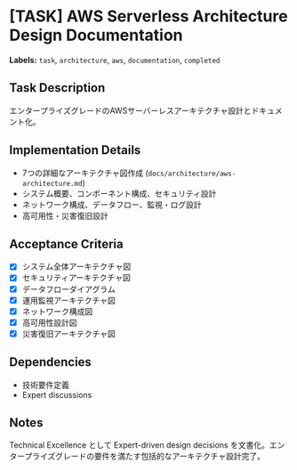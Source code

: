 # [TASK] AWS Serverless Architecture Design Documentation

**Labels:** `task`, `architecture`, `aws`, `documentation`, `completed`

## Task Description
エンタープライズグレードのAWSサーバーレスアーキテクチャ設計とドキュメント化。

## Implementation Details
- 7つの詳細なアーキテクチャ図作成 (`docs/architecture/aws-architecture.md`)
- システム概要、コンポーネント構成、セキュリティ設計
- ネットワーク構成、データフロー、監視・ログ設計
- 高可用性・災害復旧設計

## Acceptance Criteria
- [x] システム全体アーキテクチャ図
- [x] セキュリティアーキテクチャ図
- [x] データフローダイアグラム
- [x] 運用監視アーキテクチャ図
- [x] ネットワーク構成図
- [x] 高可用性設計図
- [x] 災害復旧アーキテクチャ図

## Dependencies
- 技術要件定義
- Expert discussions

## Notes
Technical Excellence として Expert-driven design decisions を文書化。エンタープライズグレードの要件を満たす包括的なアーキテクチャ設計完了。